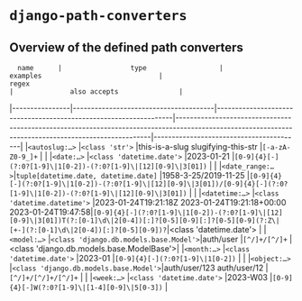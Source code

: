 # `django-path-converters`

## Overview of the defined path converters

<!-- path converters -->
      name      |                 type                  |                             examples                             |                                                                        regex                                                                        |              also accepts               |
|----------------|---------------------------------------|------------------------------------------------------------------|-----------------------------------------------------------------------------------------------------------------------------------------------------|-----------------------------------------|
|`<autoslug:…>`  |`<class 'str'>`                        |this-is-a-slug slugifying-this-str                                |`[-a-zA-Z0-9_]+`                                                                                                                                     |                                         |
|`<date:…>`      |`<class 'datetime.date'>`              |2023-01-21                                                        |`[0-9]{4}[-](?:0?[1-9]\|1[0-2])-(?:0?[1-9]\|[12][0-9]\|3[01])`                                                                                          |                                         |
|`<date_range:…>`|`tuple[datetime.date, datetime.date]`  |1958-3-25/2019-11-25                                              |`[0-9]{4}[-](?:0?[1-9]\|1[0-2])-(?:0?[1-9]\|[12][0-9]\|3[01])/[0-9]{4}[-](?:0?[1-9]\|1[0-2])-(?:0?[1-9]\|[12][0-9]\|3[01])`                                |                                         |
|`<datetime:…>`  |`<class 'datetime.datetime'>`          |2023-01-24T19:21:18Z 2023-01-24T19:21:18+00:00 2023-01-24T19:47:58|`[0-9]{4}[-](?:0?[1-9]\|1[0-2])-(?:0?[1-9]\|[12][0-9]\|3[01])T(?:[0-1]\d\|2[0-4])[:]?[0-5][0-9][:]?[0-5][0-9](?:Z\|[+-](?:[0-1]\d\|2[0-4])[:]?[0-5][0-9])?`|<class 'datetime.date'>                  |
|`<model:…>`     |`<class 'django.db.models.base.Model'>`|auth/user                                                         |`[^/]+/[^/]+`                                                                                                                                        |<class 'django.db.models.base.ModelBase'>|
|`<month:…>`     |`<class 'datetime.date'>`              |2023-01                                                           |`[0-9]{4}[-](?:0?[1-9]\|1[0-2])`                                                                                                                      |                                         |
|`<object:…>`    |`<class 'django.db.models.base.Model'>`|auth/user/123 auth/user/12                                        |`[^/]+/[^/]+/[^/]+`                                                                                                                                  |                                         |
|`<week:…>`      |`<class 'datetime.date'>`              |2023-W03                                                          |`[0-9]{4}[-]W(?:0?[1-9]\|[1-4][0-9]\|5[0-3])`                                                                                                          |
<!-- end path converters -->
